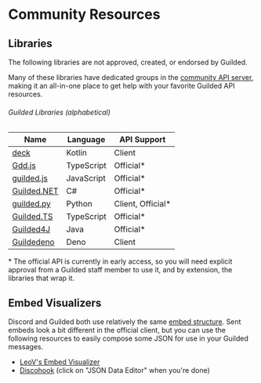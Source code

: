 # Community Resources

## Libraries

The following libraries are not approved, created, or endorsed by Guilded.

Many of these libraries have dedicated groups in the [community API server](https://community.guildedapi.com), making it an all-in-one place to get help with your favorite Guilded API resources.

###### Guilded Libraries (alphabetical)

| Name                                                       | Language   | API Support        |
| ---------------------------------------------------------- | ---------- | ------------------ |
| [deck](https://github.com/SrGaabriel/deck)                 | Kotlin     | Client             |
| [Gdd.js](https://github.com/RemyK888/gdd.js)               | TypeScript | Official\*         |
| [guilded.js](https://github.com/guildedjs/guilded.js)      | JavaScript | Official\*         |
| [Guilded.NET](https://github.com/Guilded-NET/Guilded.NET)  | C#         | Official\*         |
| [guilded.py](https://github.com/shayypy/guilded.py)        | Python     | Client, Official\* |
| [Guilded.TS](https://github.com/guildedts/guilded.ts)      | TypeScript | Official\*         |
| [Guilded4J](https://github.com/MCUmbrella/Guilded4J)       | Java       | Official\*         |
| [Guildedeno](https://github.com/Scientific-Guy/guildedeno) | Deno       | Client             |

\* The official API is currently in early access, so you will need explicit approval from a Guilded staff member to use it, and by extension, the libraries that wrap it.

## Embed Visualizers

Discord and Guilded both use relatively the same [embed structure](/resources/channel/#embed-object). Sent embeds look a bit different in the official client, but you can use the following resources to easily compose some JSON for use in your Guilded messages.

- [LeoV's Embed Visualizer](https://leovoel.github.io/embed-visualizer)
- [Discohook](https://discohook.app) (click on "JSON Data Editor" when you're done)
